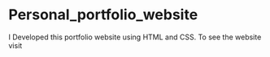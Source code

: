 # Personal_portfolio_website

I Developed this portfolio website using HTML and CSS. To see the website visit 
